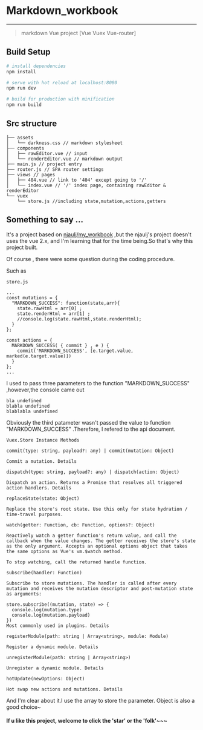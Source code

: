 # Markdown_workbook
_____
> markdown Vue project [Vue Vuex Vue-router]

## Build Setup

``` bash
# install dependencies
npm install

# serve with hot reload at localhost:8080
npm run dev

# build for production with minification
npm run build

```
## Src structure
```
├── assets 
│   └── darkness.css // markdown stylesheet
├── components  
│   ├── rawEditor.vue // input 
│   └── renderEditor.vue // markdown output
├── main.js // project entry
├── router.js // SPA router settings
├── views // pages
│   ├── 404.vue // link to '404' except going to '/'
│   └── index.vue // '/' index page, containing rawEditor & renderEditor
└── vuex
    └── store.js //including state,mutation,actions,getters
```

## Something to say ...

It's a project based on [njaulj/my_workbook](https://github.com/njaulj/my_workbook) ,but the njaulj's project doesn't uses the vue 2.x, and I'm learning that for the time being.So that's why this project built.

Of course , there were some question during the coding procedure.

Such as 
```
store.js

...
const mutations = {
  "MARKDOWN_SUCCESS": function(state,arr){
    state.rawHtml = arr[0] ;
    state.renderHtml = arr[1] ;
    //console.log(state.rawHtml,state.renderHtml);
  }
};

const actions = {
  MARKDOWN_SUCCESS( { commit } , e ) {
    commit('MARKDOWN_SUCCESS', [e.target.value, marked(e.target.value)])
  }
};
...

```
I used to pass three parameters to the function "MARKDOWN_SUCCESS" ,however,the console came out 
```
bla undefined
blabla undefined
blablabla undefined

```

Obviously the third patameter wasn't passed the value to function "MARKDOWN_SUCCESS" .Therefore, I refered to the api document.
```
Vuex.Store Instance Methods

commit(type: string, payload?: any) | commit(mutation: Object)

Commit a mutation. Details

dispatch(type: string, payload?: any) | dispatch(action: Object)

Dispatch an action. Returns a Promise that resolves all triggered action handlers. Details

replaceState(state: Object)

Replace the store's root state. Use this only for state hydration / time-travel purposes.

watch(getter: Function, cb: Function, options?: Object)

Reactively watch a getter function's return value, and call the callback when the value changes. The getter receives the store's state as the only argument. Accepts an optional options object that takes the same options as Vue's vm.$watch method.

To stop watching, call the returned handle function.

subscribe(handler: Function)

Subscribe to store mutations. The handler is called after every mutation and receives the mutation descriptor and post-mutation state as arguments:

store.subscribe((mutation, state) => {
  console.log(mutation.type)
  console.log(mutation.payload)
})
Most commonly used in plugins. Details

registerModule(path: string | Array<string>, module: Module)

Register a dynamic module. Details

unregisterModule(path: string | Array<string>)

Unregister a dynamic module. Details

hotUpdate(newOptions: Object)

Hot swap new actions and mutations. Details
```
And I'm clear about it.I use the array to store the parameter. Object is also a good choice~


#### If u like this project, welcome to click the 'star' or the 'folk'~~~
